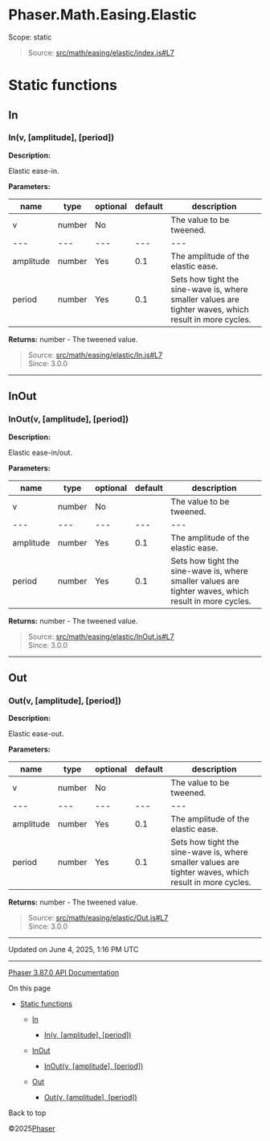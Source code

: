 # Phaser.Math.Easing.Elastic

Scope:
static

> Source: [src/math/easing/elastic/index.js#L7](https://github.com/phaserjs/phaser/blob/v3.87.0/src/math/easing/elastic/index.js#L7)

# Static functions

## In

### <static> In(v, [amplitude], [period])

**Description:**

Elastic ease-in.

**Parameters:**

| name | type | optional | default | description |
| --- | --- | --- | --- | --- |
| v | number | No |  | The value to be tweened. |
| --- | --- | --- | --- | --- |
| amplitude | number | Yes | 0.1 | The amplitude of the elastic ease. |
| period | number | Yes | 0.1 | Sets how tight the sine-wave is, where smaller values are tighter waves, which result in more cycles. |

**Returns:** number - The tweened value.

> Source: [src/math/easing/elastic/In.js#L7](https://github.com/phaserjs/phaser/blob/v3.87.0/src/math/easing/elastic/In.js#L7)  
> Since: 3.0.0

---

## InOut

### <static> InOut(v, [amplitude], [period])

**Description:**

Elastic ease-in/out.

**Parameters:**

| name | type | optional | default | description |
| --- | --- | --- | --- | --- |
| v | number | No |  | The value to be tweened. |
| --- | --- | --- | --- | --- |
| amplitude | number | Yes | 0.1 | The amplitude of the elastic ease. |
| period | number | Yes | 0.1 | Sets how tight the sine-wave is, where smaller values are tighter waves, which result in more cycles. |

**Returns:** number - The tweened value.

> Source: [src/math/easing/elastic/InOut.js#L7](https://github.com/phaserjs/phaser/blob/v3.87.0/src/math/easing/elastic/InOut.js#L7)  
> Since: 3.0.0

---

## Out

### <static> Out(v, [amplitude], [period])

**Description:**

Elastic ease-out.

**Parameters:**

| name | type | optional | default | description |
| --- | --- | --- | --- | --- |
| v | number | No |  | The value to be tweened. |
| --- | --- | --- | --- | --- |
| amplitude | number | Yes | 0.1 | The amplitude of the elastic ease. |
| period | number | Yes | 0.1 | Sets how tight the sine-wave is, where smaller values are tighter waves, which result in more cycles. |

**Returns:** number - The tweened value.

> Source: [src/math/easing/elastic/Out.js#L7](https://github.com/phaserjs/phaser/blob/v3.87.0/src/math/easing/elastic/Out.js#L7)  
> Since: 3.0.0

---

Updated on June 4, 2025, 1:16 PM UTC

---

[Phaser 3.87.0 API Documentation](../../index.md)

On this page

* [Static functions](#static-functions)

  + [In](#in)

    - [<static> In(v, [amplitude], [period])](#static-inv-amplitude-period)
  + [InOut](#inout)

    - [<static> InOut(v, [amplitude], [period])](#static-inoutv-amplitude-period)
  + [Out](#out)

    - [<static> Out(v, [amplitude], [period])](#static-outv-amplitude-period)

Back to top

©2025[Phaser](https://docs.phaser.io)